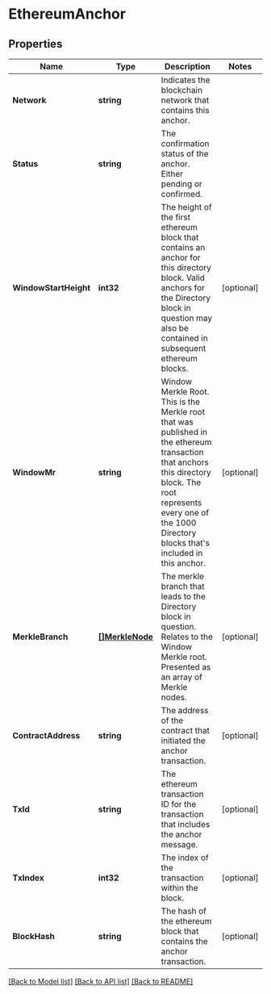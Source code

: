 # EthereumAnchor

## Properties
Name | Type | Description | Notes
------------ | ------------- | ------------- | -------------
**Network** | **string** | Indicates the blockchain network that contains this anchor. | 
**Status** | **string** | The confirmation status of the anchor. Either pending or confirmed. | 
**WindowStartHeight** | **int32** | The height of the first ethereum block that contains an anchor for this directory block. Valid anchors for the Directory block in question may also be contained in subsequent ethereum blocks. | [optional] 
**WindowMr** | **string** | Window Merkle Root. This is the Merkle root that was published in the ethereum transaction that anchors this directory block. The root represents every one of the 1000 Directory blocks that&#39;s included in this anchor. | [optional] 
**MerkleBranch** | [**[]MerkleNode**](MerkleNode.md) | The merkle branch that leads to the Directory block in question. Relates to the Window Merkle root. Presented as an array of Merkle nodes. | [optional] 
**ContractAddress** | **string** | The address of the contract that initiated the anchor transaction. | [optional] 
**TxId** | **string** | The ethereum transaction ID for the transaction that includes the anchor message. | [optional] 
**TxIndex** | **int32** | The index of the transaction within the block. | [optional] 
**BlockHash** | **string** | The hash of the ethereum block that contains the anchor transaction. | [optional] 

[[Back to Model list]](../README.md#documentation-for-models) [[Back to API list]](../README.md#documentation-for-api-endpoints) [[Back to README]](../README.md)


